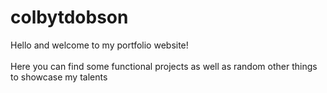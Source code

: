 # colbytdobson

Hello and welcome to my portfolio website!<br>
<br>
Here you can find some functional projects as well as random other
things to showcase my talents<br>